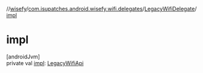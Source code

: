 //[wisefy](../../../index.md)/[com.isupatches.android.wisefy.wifi.delegates](../index.md)/[LegacyWifiDelegate](index.md)/[impl](impl.md)

# impl

[androidJvm]\
private val [impl](impl.md): [LegacyWifiApi](../-legacy-wifi-api/index.md)

